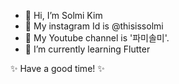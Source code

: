- 👋 Hi, I’m Solmi Kim 
- 👀 My instagram Id is @thisissolmi 
- 💞️ My Youtube channel is '파미솔미'.
- 🌱 I’m currently learning Flutter 

 ✨ Have a good time! ✨
